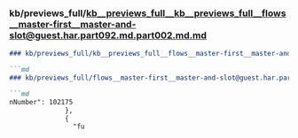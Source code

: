 ### kb/previews_full/kb__previews_full__kb__previews_full__flows__master-first__master-and-slot@guest.har.part092.md.part002.md.md

```md
### kb/previews_full/kb__previews_full__flows__master-first__master-and-slot@guest.har.part092.md.part002.md

```md
### kb/previews_full/flows__master-first__master-and-slot@guest.har.part092.md (part 002)

```md
nNumber": 102175
              },
              {
                "fu
```

```

```

```

